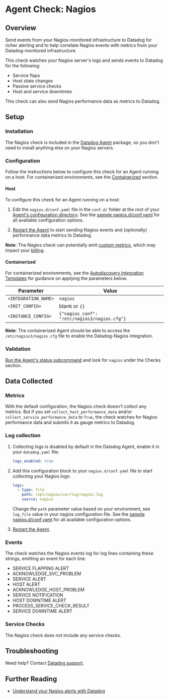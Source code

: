 # Agent Check: Nagios

## Overview

Send events from your Nagios-monitored infrastructure to Datadog for richer alerting and to help correlate Nagios events with metrics from your Datadog-monitored infrastructure.

This check watches your Nagios server's logs and sends events to Datadog for the following:

- Service flaps
- Host state changes
- Passive service checks
- Host and service downtimes

This check can also send Nagios performance data as metrics to Datadog.

## Setup

### Installation

The Nagios check is included in the [Datadog Agent][1] package, so you don't need to install anything else on your Nagios servers.

### Configuration

Follow the instructions below to configure this check for an Agent running on a host. For containerized environments, see the [Containerized](#containerized) section.

<!-- xxx tabs xxx -->
<!-- xxx tab "Host" xxx -->

#### Host

To configure this check for an Agent running on a host:

1. Edit the `nagios.d/conf.yaml` file in the `conf.d/` folder at the root of your [Agent's configuration directory][2]. See the [sample nagios.d/conf.yaml][3] for all available configuration options.

2. [Restart the Agent][4] to start sending Nagios events and (optionally) performance data metrics to Datadog.

**Note**: The Nagios check can potentially emit [custom metrics][5], which may impact your [billing][6].

<!-- xxz tab xxx -->
<!-- xxx tab "Containerized" xxx -->

#### Containerized

For containerized environments, see the [Autodiscovery Integration Templates][7] for guidance on applying the parameters below.

| Parameter            | Value                                        |
| -------------------- | -------------------------------------------- |
| `<INTEGRATION_NAME>` | `nagios`                                     |
| `<INIT_CONFIG>`      | blank or `{}`                                |
| `<INSTANCE_CONFIG>`  | `{"nagios_conf": "/etc/nagios3/nagios.cfg"}` |

**Note**: The containerized Agent should be able to access the `/etc/nagios3/nagios.cfg` file to enable the Datadog-Nagios integration.

<!-- xxz tab xxx -->
<!-- xxz tabs xxx -->

### Validation

[Run the Agent's status subcommand][8] and look for `nagios` under the Checks section.

## Data Collected

### Metrics

With the default configuration, the Nagios check doesn't collect any metrics. But if you set `collect_host_performance_data` and/or `collect_service_performance_data` to `True`, the check watches for Nagios performance data and submits it as gauge metrics to Datadog.

### Log collection

1. Collecting logs is disabled by default in the Datadog Agent, enable it in your `datadog.yaml` file:

    ```yaml
    logs_enabled: true
    ```

2. Add this configuration block to your `nagios.d/conf.yaml` file to start collecting your Nagios logs:

    ```yaml
    logs:
      - type: file
        path: /opt/nagios/var/log/nagios.log
        source: nagios
    ```

    Change the `path` parameter value based on your environment, see `log_file` value in your nagios configuration file. See the [sample nagios.d/conf.yaml][3] for all available configuration options.

3. [Restart the Agent][4].

### Events

The check watches the Nagios events log for log lines containing these strings, emitting an event for each line:

- SERVICE FLAPPING ALERT
- ACKNOWLEDGE_SVC_PROBLEM
- SERVICE ALERT
- HOST ALERT
- ACKNOWLEDGE_HOST_PROBLEM
- SERVICE NOTIFICATION
- HOST DOWNTIME ALERT
- PROCESS_SERVICE_CHECK_RESULT
- SERVICE DOWNTIME ALERT

### Service Checks

The Nagios check does not include any service checks.

## Troubleshooting

Need help? Contact [Datadog support][9].

## Further Reading

- [Understand your Nagios alerts with Datadog][10]

[1]: https://app.khulnasoft.com/account/settings/agent/latest
[2]: https://docs.khulnasoft.com/agent/guide/agent-configuration-files/#agent-configuration-directory
[3]: https://github.com/KhulnaSoft/integrations-core/blob/master/nagios/khulnasoft_checks/nagios/data/conf.yaml.example
[4]: https://docs.khulnasoft.com/agent/guide/agent-commands/#start-stop-and-restart-the-agent
[5]: https://docs.khulnasoft.com/developers/metrics/custom_metrics/
[6]: https://docs.khulnasoft.com/account_management/billing/custom_metrics/
[7]: https://docs.khulnasoft.com/agent/kubernetes/integrations/
[8]: https://docs.khulnasoft.com/agent/guide/agent-commands/#agent-status-and-information
[9]: https://docs.khulnasoft.com/help/
[10]: https://www.khulnasoft.com/blog/nagios-monitoring
